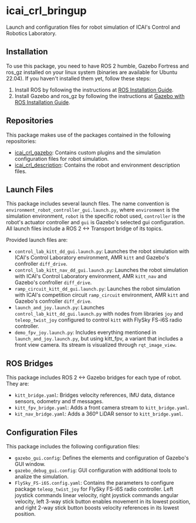 # icai_crl_bringup

Launch and configuration files for robot simulation of ICAI's Control and Robotics Laboratory.

## Installation

To use this package, you need to have ROS 2 humble, Gazebo Fortress and ros_gz installed on your linux system (binaries are available for Ubuntu 22.04). If you haven't installed them yet, follow these steps:

1. Install ROS by following the instructions at [ROS Installation Guide](http://docs.ros.org/en/humble/Installation.html).
2. Install Gazebo and ros_gz by following the instructions at [Gazebo with ROS Installation Guide](https://gazebosim.org/docs/fortress/ros_installation).

## Repositories

This package makes use of the packages contained in the following repositories:

- [icai_crl_gazebo](https://github.com/diegocubillo/icai_crl_gazebo): Contains custom plugins and the simulation configuration files for robot simulation.
- [icai_crl_description](https://github.com/diegocubillo/icai_crl_description): Contains the robot and environment description files.

## Launch Files

This package includes several launch files. The name convention is `environment_robot_controller_gui.launch.py`, where `environment` is the simulation environment, `robot` is the specific robot used, `controller` is the robot's actuator controller and `gui` is Gazebo's selected gui configuration. All launch files include a ROS 2 <-> Transport bridge of its topics.

Provided launch files are:

- `control_lab_kitt_dd_gui.launch.py`: Launches the robot simulation with ICAI's Control Laboratory environment, AMR `kitt` and Gazebo's confroller `diff_drive`.
- `control_lab_kitt_nav_dd_gui.launch.py`: Launches the robot simulation with ICAI's Control Laboratory environment, AMR `kitt_nav` and Gazebo's confroller `diff_drive`.
- `ramp_circuit_kitt_dd_gui.launch.py`: Launches the robot simulation with ICAI's competition circuit `ramp_circuit` environment, AMR `kitt` and Gazebo's confroller `diff_drive`.
- `launch_and_joy.launch.py`: Launches `control_lab_kitt_dd_gui.launch.py` with nodes from libraries `joy` and `teleop_twist_joy` configured to control `kitt` with FlySky FS-i6S radio controller.
- `demo_fpv_joy.launch.py`: Includes everything mentioned in `launch_and_joy.launch.py`, but using kitt_fpv, a variant that includes a front view camera. Its stream is visualized through `rqt_image_view`.

## ROS Bridges

This package includes ROS 2 <-> Gazebo bridges for each type of robot. They are:

- `kitt_bridge.yaml`: Bridges velocity references, IMU data, distance sensors, odometry and tf messages.
- `kitt_fpv_bridge.yaml`: Adds a front camera stream to `kitt_bridge.yaml`.
- `kit_nav_bridge.yaml`: Adds a 360º LiDAR sensor to `kitt_bridge.yaml`.

## Configuration Files

This package includes the following configuration files:

- `gazebo_gui.config`: Defines the elements and configuration of Gazebo's GUI window.
- `gazebo_debug_gui.config`: GUI configuration with additional tools to analize the simulation.
- `FlySky_FS-i6S.config.yaml`: Contains the parameters to configure package `teleop_twist_joy` for FlySky FS-i6S radio controller. Left joystick commands linear velocity, right joystick commands angular velocity, left 3-way stick button enables movement in its lowest position, and right 2-way stick button boosts velocity references in its lowest position.